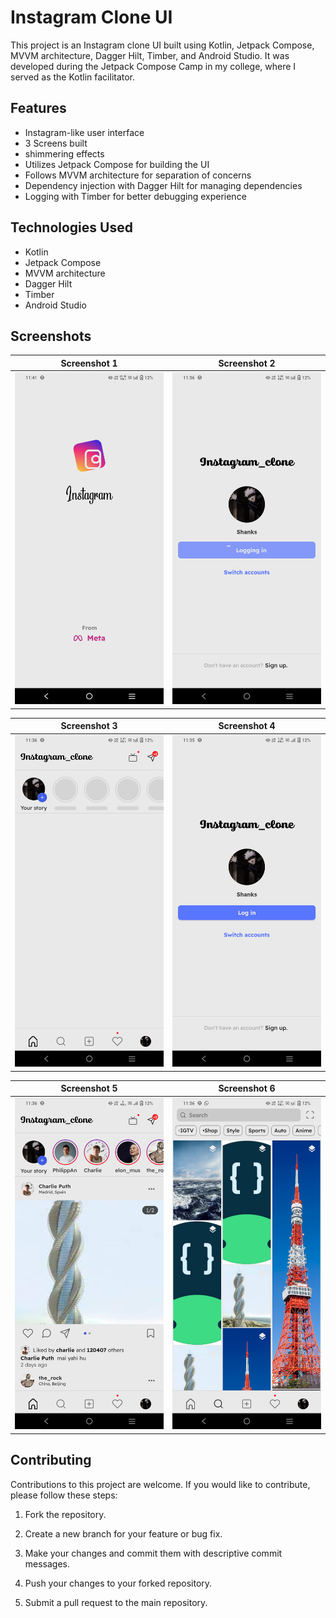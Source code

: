 # Instagram Clone UI

This project is an Instagram clone UI built using Kotlin, Jetpack Compose, MVVM architecture, Dagger Hilt, Timber, and Android Studio. It was developed during the Jetpack Compose Camp in my college, where I served as the Kotlin facilitator.

## Features

- Instagram-like user interface
- 3 Screens built
- shimmering effects
- Utilizes Jetpack Compose for building the UI
- Follows MVVM architecture for separation of concerns
- Dependency injection with Dagger Hilt for managing dependencies
- Logging with Timber for better debugging experience

## Technologies Used

- Kotlin
- Jetpack Compose
- MVVM architecture
- Dagger Hilt
- Timber
- Android Studio

## Screenshots

| Screenshot 1 | Screenshot 2 |
|--------------|--------------|
| <img src="screenshots/s7.jpg" alt="Screenshot 7" width="250" /> | <img src="screenshots/sc3.jpg" alt="Screenshot 3" width="250" /> |

| Screenshot 3 | Screenshot 4 |
|--------------|--------------|
| <img src="screenshots/sc1.jpg" alt="Screenshot 1" width="250" /> | <img src="screenshots/sc2.jpg" alt="Screenshot 2" width="250" /> |

| Screenshot 5 | Screenshot 6 |
|--------------|--------------|
| <img src="screenshots/sc4.jpg" alt="Screenshot 4" width="250" /> | <img src="screenshots/s5.jpg" alt="Screenshot 5" width="250" /> |



## Contributing

Contributions to this project are welcome. If you would like to contribute, please follow these steps:

1. Fork the repository.

2. Create a new branch for your feature or bug fix.

3. Make your changes and commit them with descriptive commit messages.

4. Push your changes to your forked repository.

5. Submit a pull request to the main repository.
